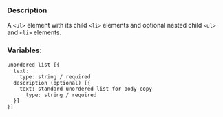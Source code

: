 ### Description
A `<ul>`  element with its child `<li>` elements and optional nested child `<ul>` and `<li>` elements.

### Variables:
~~~
unordered-list [{
  text:
    type: string / required
  description (optional) [{
    text: standard unordered list for body copy
      type: string / required
  }]
}]
~~~
